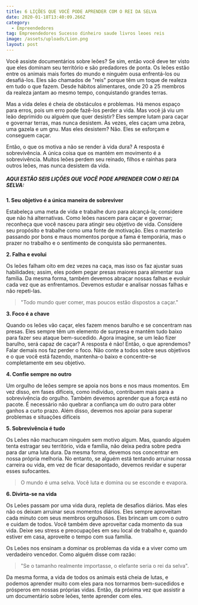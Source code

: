 ```yaml
---
title: 6 LIÇÕES QUE VOCÊ PODE APRENDER COM O REI DA SELVA
date: 2020-01-18T13:40:09.266Z
category:
  - Empreendedores
tag: Empreendedores Sucesso dinheiro saude livros leoes reis
image: /assets/uploads/Lion.png
layout: post
---
```

Você assiste documentários sobre leões? Se sim, então você deve ter visto que eles dominam seu território e são predadores de ponta. Os leões estão entre os animais mais fortes do mundo e ninguém ousa enfrentá-los ou desafiá-los. Eles são chamados de "reis" porque têm um toque de realeza em tudo o que fazem. Desde hábitos alimentares, onde 20 a 25 membros da realeza jantam ao mesmo tempo, conquistando grandes terras.

Mas a vida deles é cheia de obstáculos e problemas. Há menos espaço para erros, pois um erro pode fazê-los perder a vida. Mas você já viu um leão deprimido ou alguém que quer desistir? Eles sempre lutam para caçar e governar terras, mas nunca desistem. Às vezes, eles caçam uma zebra, uma gazela e um gnu. Mas eles desistem? Não. Eles se esforçam e conseguem caçar.

Então, o que os motiva a não se render à vida dura? A resposta é sobrevivência. A única coisa que os mantém em movimento é a sobrevivência. Muitos leões perdem seu reinado, filhos e rainhas para outros leões, mas nunca desistem da vida.

##### AQUI ESTÃO SEIS LIÇÕES QUE VOCÊ PODE APRENDER COM O REI DA SELVA:

**1. Seu objetivo é a única maneira de sobreviver** 

Estabeleça uma meta de vida e trabalhe duro para alcançá-la; considere que não há alternativas. Como leões nascem para caçar e governar; reconheça que você nasceu para atingir seu objetivo de vida. Considere seu propósito e trabalhe como uma fonte de motivação. Eles o manterão passando por bons e maus momentos porque a fama é temporária, mas o prazer no trabalho e o sentimento de conquista são permanentes.

**2. Falha e evolui** 

   Os leões falham oito em dez vezes na caça, mas isso os faz ajustar suas habilidades; assim, eles podem pegar presas maiores para alimentar sua família. Da mesma forma, também devemos abraçar nossas falhas e evoluir cada vez que as enfrentamos. Devemos estudar e analisar nossas falhas e não repeti-las.

> "Todo mundo quer comer, mas poucos estão dispostos a caçar."



**3. Foco é a chave** 

   Quando os leões vão caçar, eles fazem menos barulho e se concentram nas presas. Eles sempre têm um elemento de surpresa e mantêm tudo baixo para fazer seu ataque bem-sucedido. Agora imagine, se um leão fizer barulho, será capaz de caçar? A resposta é não! Então, o que aprendemos? Falar demais nos faz perder o foco. Não conte a todos sobre seus objetivos e o que você está fazendo, mantenha-o baixo e concentre-se completamente em seu objetivo.

**4. Confie sempre no outro**

   Um orgulho de leões sempre se apoia nos bons e nos maus momentos. Em vez disso, em fases difíceis, como indivíduo, contribuem mais para a sobrevivência do orgulho. Também devemos aprender que a força está no pacote. É necessário não quebrar a confiança um do outro para obter ganhos a curto prazo. Além disso, devemos nos apoiar para superar problemas e situações difíceis

**5. Sobrevivência é tudo** 

   Os Leões não machucam ninguém sem motivo algum. Mas, quando alguém tenta estragar seu território, vida e família, não deixa pedra sobre pedra para dar uma luta dura. Da mesma forma, devemos nos concentrar em nossa própria melhoria. No entanto, se alguém está tentando arruinar nossa carreira ou vida, em vez de ficar desapontado, devemos revidar e superar esses sufocantes.

   > O mundo é uma selva. Você luta e domina ou se esconde e evapora.


**6. Divirta-se na vida** 

   Os Leões passam por uma vida dura, repleta de desafios diários. Mas eles não os deixam arruinar seus momentos diários. Eles sempre aproveitam cada minuto com seus membros orgulhosos. Eles brincam um com o outro e cuidam de todos. Você também deve aproveitar cada momento da sua vida. Deixe seu stress e preocupações em seu local de trabalho e, quando estiver em casa, aproveite o tempo com sua família.

   Os Leões nos ensinam a dominar os problemas da vida e a viver como um verdadeiro vencedor. Como alguém disse com razão:

   >  "Se o tamanho realmente importasse, o elefante seria o rei da selva". 

   Da mesma forma, a vida de todos os animais está cheia de lutas, e podemos aprender muito com eles para nos tornarmos bem-sucedidos e prósperos em nossas próprias vidas. Então, da próxima vez que assistir a um documentário sobre leões, tente aprender com eles.
